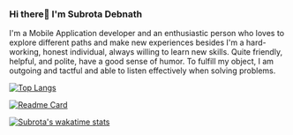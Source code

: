 ### Hi there👋 I'm Subrota Debnath
 
I'm a Mobile Application developer and an enthusiastic person who loves to explore different paths and make new experiences besides I'm a hard-working, honest individual, always willing to learn new skills. Quite friendly, helpful, and polite, have a good sense of humor. To fulfill my object, I am outgoing and tactful and able to listen effectively when solving problems. 

[![Top Langs](https://github-readme-stats.vercel.app/api/top-langs/?username=SubrotaDebnath)](https://github.com/anuraghazra/github-readme-stats)

[![Readme Card](https://github-readme-stats.vercel.app/api/pin/?username=SubrotaDebnath)](https://github.com/anuraghazra/github-readme-stats)


[![Subrota's wakatime stats](https://github-readme-stats.vercel.app/api/wakatime?username=SubrotaDebnath)](https://github.com/anuraghazra/github-readme-stats)

